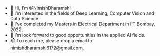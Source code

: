 - 👋 Hi, I’m @NimishDharamshi
- 👀 I’m interested in the fields of Deep Learning, Computer Vision and Data Science.
- 🌱 I've completed my Masters in Electrical Department in IIT Bombay, 2022.
- 💞️ I’m look forward to good opportunities in the applied AI fields.
- 📫 To reach me, please drop a email to nimishdharamshi6172@gmail.com.

<!---
NimishDharamshi/NimishDharamshi is a ✨ special ✨ repository because its `README.md` (this file) appears on your GitHub profile.
You can click the Preview link to take a look at your changes.
--->
